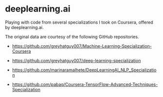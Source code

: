 # deeplearning.ai

Playing with code from several specializations I took on Coursera, offered by deeplearning.ai. <br/>

The original data are courtesy of the following GitHub repositories.

- https://github.com/greyhatguy007/Machine-Learning-Specialization-Coursera

- https://github.com/greyhatguy007/deep-learning-specialization

- https://github.com/marinaramalhete/DeepLearningAI_NLP_Specialization

- https://github.com/pabaq/Coursera-TensorFlow-Advanced-Techniques-Specialization
